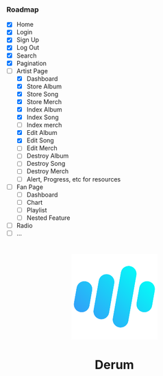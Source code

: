 <!-- ROADMAP -->
### Roadmap

- [x] Home
- [x] Login
- [x] Sign Up
- [x] Log Out
- [x] Search
- [x] Pagination
- [ ] Artist Page
    - [x] Dashboard
    - [x] Store Album
    - [x] Store Song
    - [x] Store Merch
    - [x] Index Album
    - [x] Index Song
    - [ ] Index merch
    - [x] Edit Album
    - [x] Edit Song
    - [ ] Edit Merch
    - [ ] Destroy Album
    - [ ] Destroy Song
    - [ ] Destroy Merch
    - [ ] Alert, Progress, etc for resources
- [ ] Fan Page
    - [ ] Dashboard
    - [ ] Chart
    - [ ] Playlist
    - [ ] Nested Feature
- [ ] Radio
- [ ] ...

#
<p align="center">
    <img  src="https://raw.githubusercontent.com/camieuxgoofy/derum/main/public/favicon.ico"/>
</p>
<h1 align="center">
    Derum
</h1>
